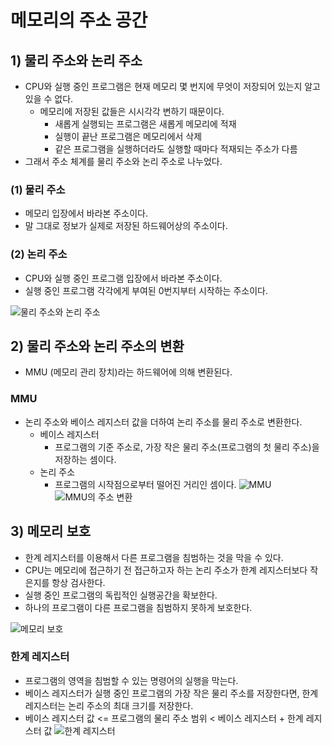 # 메모리의 주소 공간
## 1) 물리 주소와 논리 주소
- CPU와 실행 중인 프로그램은 현재 메모리 몇 번지에 무엇이 저장되어 있는지 알고 있을 수 없다.
	- 메모리에 저장된 값들은 시시각각 변하기 때문이다.
		- 새롭게 실행되는 프로그램은 새롭게 메모리에 적재
		- 실행이 끝난 프로그램은 메모리에서 삭제
		- 같은 프로그램을 실행하더라도 실행할 때마다 적재되는 주소가 다름
- 그래서 주소 체계를 물리 주소와 논리 주소로 나누었다.

### (1) 물리 주소
- 메모리 입장에서 바라본 주소이다.
- 말 그대로 정보가 실제로 저장된 하드웨어상의 주소이다.

### (2) 논리 주소
- CPU와 실행 중인 프로그램 입장에서 바라본 주소이다.
- 실행 중인 프로그램 각각에게 부여된 0번지부터 시작하는 주소이다.

![물리 주소와 논리 주소](/media/Computer%20Science/개념%20강의%20정리/강민철/개발자를%20위한%20컴퓨터%20공학%201,%20혼자%20공부하는%20컴퓨터구조%20+%20운영체제/6.%20메모리와%20캐시%20메모리/물리%20주소와%20논리%20주소.svg)

## 2) 물리 주소와 논리 주소의 변환
- MMU (메모리 관리 장치)라는 하드웨어에 의해 변환된다.
### MMU
- 논리 주소와 베이스 레지스터 값을 더하여 논리 주소를 물리 주소로 변환한다.
	- 베이스 레지스터
		- 프로그램의 기준 주소로, 가장 작은 물리 주소(프로그램의 첫 물리 주소)을 저장하는 셈이다.
	- 논리 주소
		- 프로그램의 시작점으로부터 떨어진 거리인 셈이다.
![MMU](/media/Computer%20Science/개념%20강의%20정리/강민철/개발자를%20위한%20컴퓨터%20공학%201,%20혼자%20공부하는%20컴퓨터구조%20+%20운영체제/6.%20메모리와%20캐시%20메모리/MMU.svg)
![MMU의 주소 변환](/media/Computer%20Science/개념%20강의%20정리/강민철/개발자를%20위한%20컴퓨터%20공학%201,%20혼자%20공부하는%20컴퓨터구조%20+%20운영체제/6.%20메모리와%20캐시%20메모리/MMU의%20주소%20변환.svg)

## 3) 메모리 보호
- 한계 레지스터를 이용해서 다른 프로그램을 침범하는 것을 막을 수 있다.
- CPU는 메모리에 접근하기 전 접근하고자 하는 논리 주소가 한계 레지스터보다 작은지를 항상 검사한다.
- 실행 중인 프로그램의 독립적인 실행공간을 확보한다.
- 하나의 프로그램이 다른 프로그램을 침범하지 못하게 보호한다.

![메모리 보호](/media/Computer%20Science/개념%20강의%20정리/강민철/개발자를%20위한%20컴퓨터%20공학%201,%20혼자%20공부하는%20컴퓨터구조%20+%20운영체제/6.%20메모리와%20캐시%20메모리/메모리%20보호.svg)

### 한계 레지스터
- 프로그램의 영역을 침범할 수 있는 명령어의 실행을 막는다.
- 베이스 레지스터가 실행 중인 프로그램의 가장 작은 물리 주소를 저장한다면, 한계 레지스터는 논리 주소의 최대 크기를 저장한다.
- 베이스 레지스터 값 <= 프로그램의 물리 주소 범위 < 베이스 레지스터 + 한계 레지스터 값
![한계 레지스터](/media/Computer%20Science/개념%20강의%20정리/강민철/개발자를%20위한%20컴퓨터%20공학%201,%20혼자%20공부하는%20컴퓨터구조%20+%20운영체제/6.%20메모리와%20캐시%20메모리/한계%20레지스터.svg)
